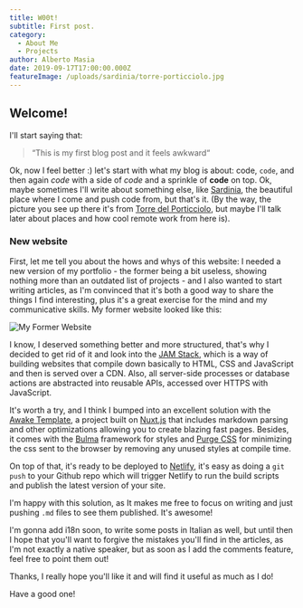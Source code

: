```yaml
---
title: W00t!
subtitle: First post.
category:
  - About Me
  - Projects
author: Alberto Masia
date: 2019-09-17T17:00:00.000Z
featureImage: /uploads/sardinia/torre-porticciolo.jpg
---
```

## Welcome!

I'll start saying that: 

> “This is my first blog post and it feels awkward“

Ok, now I feel better :) let's start with what my blog is about: code, `code`, and then again _code_ with a side of *code* and a sprinkle of **code** on top. Ok, maybe sometimes I'll write about something else, like [Sardinia](/categories/sardinia), the beautiful place where I come and push code from, but that's it. (By the way, the picture you see up there it's from [Torre del Porticciolo](https://it.wikipedia.org/wiki/Torre_del_Porticciolo), but maybe I'll talk later about places and how cool remote work from here is).

### New website

First, let me tell you about the hows and whys of this website: I needed a new version of my portfolio - the former being a bit useless, showing nothing more than an outdated list of projects - and I also wanted to start writing articles, as I'm convinced that it's both a good way to share the things I find interesting, plus it's a great exercise for the mind and my communicative skills. My former website looked like this:

![My Former Website](/uploads/former-website.png)

I know, I deserved something better and more structured, that's why I decided to get rid of it and look into the [JAM Stack](https://jamstack.org/), which is a way of building websites that compile down basically to HTML, CSS and JavaScript and then is served over a CDN. Also, all server-side processes or database actions are abstracted into reusable APIs, accessed over HTTPS with JavaScript. 

It's worth a try, and I think I bumped into an excellent solution with the [Awake Template](https://github.com/danielkellyio/awake-template), a project built on [Nuxt.js](https://www.nuxtjs.org) that includes markdown parsing and other optimizations allowing you to create blazing fast pages. Besides, it comes with the [Bulma](https://bulma.io/) framework for styles and [Purge CSS](https://www.purgecss.com/) for minimizing the css sent to the browser by removing any unused styles at compile time.

On top of that, it's ready to be deployed to [Netlify](https://www.netlify.com/), it's easy as doing a `git push` to your Github repo which will trigger Netlify to run the build scripts and publish the latest version of your site.

I'm  happy with this solution, as It makes me free to focus on writing and just pushing `.md` files to see them published. It's awesome!

I'm gonna add i18n soon, to write some posts in Italian as well, but until then I hope that you'll want to forgive the mistakes you'll find in the articles, as I'm not exactly a native speaker, but as soon as I add the comments feature, feel free to point them out!

Thanks, I really hope you'll like it and will find it useful as much as I do!

Have a good one!
